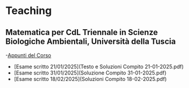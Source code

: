 # Teaching

## Matematica per CdL Triennale in Scienze Biologiche Ambientali, Università della Tuscia
-[Appunti del Corso]()
- [Esame scritto 21/01/2025](Testo e Soluzioni Compito 21-01-2025.pdf)
- [Esame scritto 31/01/2025](Soluzione Compito 31-01-2025.pdf)
- [Esame scritto 18/02/2025](Soluzioni Compito 18-02-2025.pdf)

